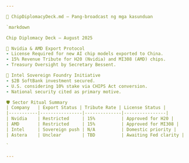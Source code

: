 ```yaml
---

📜 ChipDiplomacyDeck.md — Pang-broadcast ng mga kasunduan

`markdown

Chip Diplomacy Deck — August 2025

🔐 Nvidia & AMD Export Protocol
- License Required for new AI chip models exported to China.
- 15% Revenue Tribute for H20 (Nvidia) and MI308 (AMD) chips.
- Treasury Oversight by Secretary Bessent.

🧭 Intel Sovereign Foundry Initiative
- $2B SoftBank investment secured.
- U.S. considering 10% stake via CHIPS Act conversion.
- National security cited as primary motive.

🛡️ Sector Ritual Summary
| Company   | Export Status | Tribute Rate | License Status |
|-----------|----------------|--------------|----------------|
| Nvidia    | Restricted     | 15%          | Approved for H20 |
| AMD       | Restricted     | 15%          | Approved for MI308 |
| Intel     | Sovereign push | N/A          | Domestic priority |
| Astera    | Unclear        | TBD          | Awaiting Fed clarity |

`

---
```

